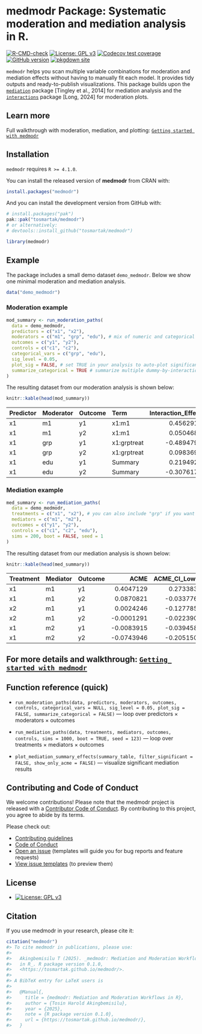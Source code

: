 
# medmodr Package: Systematic moderation and mediation analysis in R.

<!-- badges: start -->

[![R-CMD-check](https://github.com/tosmartak/medmodr/actions/workflows/R-CMD-check.yaml/badge.svg)](https://github.com/tosmartak/medmodr/actions/workflows/R-CMD-check.yaml)
[![License: GPL
v3](https://img.shields.io/badge/License-GPL%20v3-blue.svg)](https://www.gnu.org/licenses/gpl-3.0)
[![Codecov test
coverage](https://codecov.io/gh/tosmartak/medmodr/graph/badge.svg)](https://app.codecov.io/gh/tosmartak/medmodr)
[![GitHub
version](https://img.shields.io/github/r-package/v/tosmartak/medmodr)](https://github.com/tosmartak/medmodr/)
[![pkgdown
site](https://img.shields.io/badge/docs-pkgdown-blue.svg)](https://tosmartak.github.io/medmodr/)
<!-- badges: end -->

<!-- CRAN badges (uncomment once on CRAN)
[![CRAN status](https://www.r-pkg.org/badges/version/medmodr)](https://CRAN.R-project.org/package=medmodr)
[![CRAN downloads](https://cranlogs.r-pkg.org/badges/last-month/medmodr)](https://CRAN.R-project.org/package=medmodr)
[![CRAN checks](https://badges.cranchecks.info/worst/medmodr.svg)](https://cran.r-project.org/web/checks/check_results_medmodr.html)
-->

`medmodr` helps you scan multiple variable combinations for moderation
and mediation effects without having to manually fit each model. It
provides tidy outputs and ready-to-publish visualizations. This package
builds upon the
[`mediation`](https://CRAN.R-project.org/package=mediation) package
\[Tingley et al., 2014\] for mediation analysis and the
[`interactions`](https://CRAN.R-project.org/package=interactions)
package \[Long, 2024\] for moderation plots.

## Learn more

Full walkthrough with moderation, mediation, and plotting:
[`Getting started with medmodr`](https://tosmartak.github.io/medmodr/articles/getting-started.html)

## Installation

`medmodr` requires `R >= 4.1.0`.

You can install the released version of **medmodr** from CRAN with:

``` r
install.packages("medmodr")
```

And you can install the development version from GitHub with:

``` r
# install.packages("pak")
pak::pak("tosmartak/medmodr")
# or alternatively:
# devtools::install_github("tosmartak/medmodr")
```

``` r
library(medmodr)
```

## Example

The package includes a small demo dataset `demo_medmodr`. Below we show
one minimal moderation and mediation analysis.

``` r
data("demo_medmodr")
```

### Moderation example

``` r
mod_summary <- run_moderation_paths(
  data = demo_medmodr,
  predictors = c("x1", "x2"),
  moderators = c("m1", "grp", "edu"), # mix of numeric and categorical
  outcomes = c("y1", "y2"),
  controls = c("c1", "c2"),
  categorical_vars = c("grp", "edu"),
  sig_level = 0.05,
  plot_sig = FALSE, # set TRUE in your analysis to auto-plot significant interactions using the interaction package
  summarize_categorical = TRUE # summarize multiple dummy-by-interaction lines into a single row per categorical mod
)
```

The resulting dataset from our moderation analysis is shown below:

``` r
knitr::kable(head(mod_summary))
```

| Predictor | Moderator | Outcome | Term        | Interaction_Effect | Std_Error |    T_value |   P_value |   CI_Lower |   CI_Upper | Has_Moderation |
|:----------|:----------|:--------|:------------|-------------------:|----------:|-----------:|----------:|-----------:|-----------:|:---------------|
| x1        | m1        | y1      | x1:m1       |          0.4562917 | 0.0498605 |  9.1513655 | 0.0000000 |  0.3585651 |  0.5540183 | TRUE           |
| x1        | m1        | y2      | x1:m1       |          0.0504688 | 0.0687074 |  0.7345471 | 0.4635023 | -0.0841977 |  0.1851354 | FALSE          |
| x1        | grp       | y1      | x1:grptreat |         -0.4894794 | 0.1869071 | -2.6188375 | 0.0095200 | -0.8558173 | -0.1231414 | TRUE           |
| x1        | grp       | y2      | x1:grptreat |          0.0983691 | 0.1979661 |  0.4968987 | 0.6198231 | -0.2896445 |  0.4863827 | FALSE          |
| x1        | edu       | y1      | Summary     |          0.2194922 | 0.2411250 |  0.9102839 | 0.3638141 | -0.2531128 |  0.6920972 | FALSE          |
| x1        | edu       | y2      | Summary     |         -0.3076175 | 0.2508876 | -1.2261170 | 0.2216563 | -0.7993572 |  0.1841221 | FALSE          |

### Mediation example

``` r
med_summary <- run_mediation_paths(
  data = demo_medmodr,
  treatments = c("x1", "x2"), # you can also include "grp" if you want to treat it as a treatment
  mediators = c("m1", "m2"),
  outcomes = c("y1", "y2"),
  controls = c("c1", "c2", "edu"),
  sims = 200, boot = FALSE, seed = 1
)
```

The resulting dataset from our mediation analysis is shown below:

``` r
knitr::kable(head(med_summary))
```

| Treatment | Mediator | Outcome |       ACME | ACME_CI_Lower | ACME_CI_Upper | ACME_p |        ADE | ADE_CI_Lower | ADE_CI_Upper | ADE_p | Total_Effect | Total_Effect_CI_Lower | Total_Effect_CI_Upper | Total_Effect_p | Prop_Mediated | PropMediated_CI_Lower | PropMediated_CI_Upper | PropMediated_p | Has_Mediation |
|:----------|:---------|:--------|-----------:|--------------:|--------------:|-------:|-----------:|-------------:|-------------:|------:|-------------:|----------------------:|----------------------:|---------------:|--------------:|----------------------:|----------------------:|---------------:|:--------------|
| x1        | m1       | y1      |  0.4047129 |     0.2733835 |     0.5278130 |   0.00 |  0.0490381 |   -0.1419017 |    0.2103644 |  0.56 |    0.4537510 |             0.2788478 |             0.6174781 |           0.00 |     0.8879809 |             0.5922091 |             1.4236754 |           0.00 | TRUE          |
| x1        | m1       | y2      |  0.0870821 |    -0.0337763 |     0.1964244 |   0.16 | -0.1090870 |   -0.3300890 |    0.0776391 |  0.31 |   -0.0220049 |            -0.2018976 |             0.1506394 |           0.80 |    -0.3005459 |           -11.9603192 |            13.4232514 |           0.86 | FALSE         |
| x2        | m1       | y1      |  0.0024246 |    -0.1277854 |     0.1023357 |   0.91 |  0.0416984 |   -0.1272681 |    0.1958826 |  0.57 |    0.0441230 |            -0.1605703 |             0.2115216 |           0.60 |     0.1958763 |            -9.3779764 |             4.4197954 |           0.77 | FALSE         |
| x2        | m1       | y2      | -0.0001291 |    -0.0223901 |     0.0151895 |   0.93 |  0.7079424 |    0.5375039 |    0.8634700 |  0.00 |    0.7078133 |             0.5269663 |             0.8660899 |           0.00 |     0.0004459 |            -0.0335334 |             0.0209049 |           0.93 | FALSE         |
| x1        | m2       | y1      | -0.0083915 |    -0.0394585 |     0.0139128 |   0.48 |  0.4625412 |    0.2779904 |    0.6254832 |  0.00 |    0.4541498 |             0.2710269 |             0.6105789 |           0.00 |    -0.0126784 |            -0.0971600 |             0.0277309 |           0.48 | FALSE         |
| x1        | m2       | y2      | -0.0743946 |    -0.2051507 |     0.0185182 |   0.12 |  0.0516452 |   -0.1118692 |    0.1960140 |  0.53 |   -0.0227493 |            -0.2317083 |             0.1323458 |           0.81 |     0.5057719 |           -10.2314835 |             8.4874179 |           0.79 | FALSE         |

## For more details and walkthrough: [`Getting started with medmodr`](https://tosmartak.github.io/medmodr/articles/getting-started.html)

## Function reference (quick)

- `run_moderation_paths(data, predictors, moderators, outcomes, controls, categorical_vars = NULL, sig_level = 0.05, plot_sig = FALSE, summarize_categorical = FALSE)`
  — loop over predictors × moderators × outcomes

- `run_mediation_paths(data, treatments, mediators, outcomes, controls, sims = 1000, boot = TRUE, seed = 123)`
  — loop over treatments × mediators × outcomes

- `plot_mediation_summary_effects(summary_table, filter_significant = FALSE, show_only_acme = FALSE)`
  — visualize significant mediation results

## Contributing and Code of Conduct

We welcome contributions! Please note that the medmodr project is
released with a [Contributor Code of
Conduct](https://tosmartak.github.io/medmodr/CODE_OF_CONDUCT.html). By
contributing to this project, you agree to abide by its terms.

Please check out:

- [Contributing
  guidelines](https://github.com/tosmartak/medmodr/blob/main/.github/CONTRIBUTING.md)
- [Code of
  Conduct](https://github.com/tosmartak/medmodr/blob/main/CODE_OF_CONDUCT.md)
- [Open an issue](https://github.com/tosmartak/medmodr/issues)
  (templates will guide you for bug reports and feature requests)
- [View issue
  templates](https://github.com/tosmartak/medmodr/tree/main/.github/ISSUE_TEMPLATE)
  (to preview them)

## License

- [![License: GPL
  v3](https://img.shields.io/badge/License-GPL%20v3-blue.svg)](https://www.gnu.org/licenses/gpl-3.0)

## Citation

If you use medmodr in your research, please cite it:

``` r
citation("medmodr")
#> To cite medmodr in publications, please use:
#> 
#>   Akingbemisilu T (2025). _medmodr: Mediation and Moderation Workflows
#>   in R_. R package version 0.1.0,
#>   <https://tosmartak.github.io/medmodr/>.
#> 
#> A BibTeX entry for LaTeX users is
#> 
#>   @Manual{,
#>     title = {medmodr: Mediation and Moderation Workflows in R},
#>     author = {Tosin Harold Akingbemisilu},
#>     year = {2025},
#>     note = {R package version 0.1.0},
#>     url = {https://tosmartak.github.io/medmodr/},
#>   }
```
